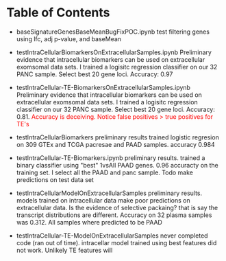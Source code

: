# Table of Contents

- baseSignatureGenesBaseMeanBugFixPOC.ipynb
  test filtering genes using lfc, adj p-value, and baseMean

- testIntraCellularBiomarkersOnExtracellularSamples.ipynb
  Preliminary evidence that intracellular biomarkers can be used on extracellular exomsomal data sets. I trained a logisitc regression classifier on our 32 PANC sample. Select best 20 gene loci. Accuracy: 0.97

- testIntraCellular-TE-BiomarkersOnExtracellularSamples.ipynb
  Preliminary evidence that intracellular biomarkers can be used on extracellular exomsomal data sets. I trained a logisitc regression classifier on our 32 PANC sample. Select best 20 gene loci. Accuracy: 0.81. <span style="color:red">Accuracy is deceiving. Notice false positives > true positives for TE's</span>

- testIntraCellularBiomarkers
  preliminary results
  trained logistic regresion on 309 GTEx and TCGA pacresae and PAAD samples. accuracy 0.984

- testIntraCellular-TE-Biomarkers.ipynb
  preliminary results. trained a binary classifier using "best" 1vsAll PAAD genes. 0.96 accuracty on the training set. I select all the PAAD and panc sample. Todo make predictions on test data set
  
- testIntraCellularModelOnExtracellularSamples
  preliminary results. models trained on intracellular data make poor predictions on extracellular data. Is the evidence of selective packaing? that is say the transcript distributions are different. Accuracy on 32 plasma samples was 0.312. All samples where predicted to be PAAD

- testIntraCellular-TE-ModelOnExtracellularSamples
  never completed code (ran out of time). intracellar model trained using best features did not work. Unlikely TE features will 

  
